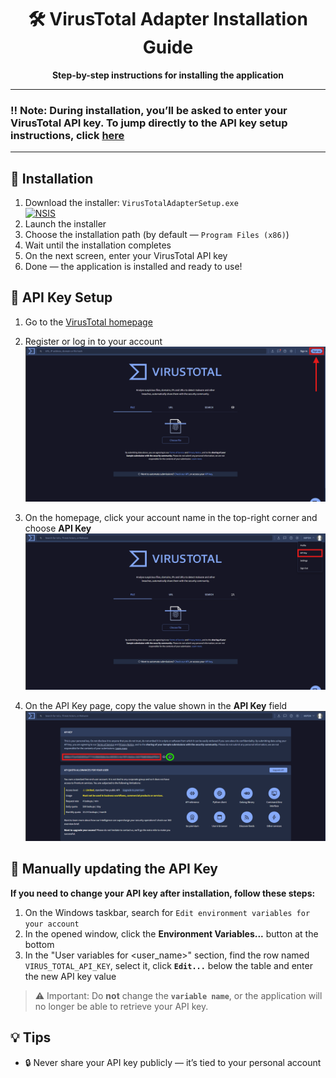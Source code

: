 <div align="center">

# 🛠️ VirusTotal Adapter Installation Guide

**Step-by-step instructions for installing the application**

</div>

---

### ‼️ Note: During installation, you’ll be asked to enter your VirusTotal API key. To jump directly to the API key setup instructions, click [here](#-api-key-setup)

---

## 💾 Installation

1. Download the installer: `VirusTotalAdapterSetup.exe`  
    [![NSIS](https://img.shields.io/badge/Setup-.exe-blue?logo=NSIS&style=for-the-badge)](installer/VirusTotalAdapterSetup.exe)
2. Launch the installer
3. Choose the installation path (by default — `Program Files (x86)`)
4. Wait until the installation completes
5. On the next screen, enter your VirusTotal API key
6. Done — the application is installed and ready to use!

## 🔑 API Key Setup

1. Go to the [VirusTotal homepage](https://www.virustotal.com/gui/home/upload)
2. Register or log in to your account  
   ![Main page](resources/virustotal_main.png)

3. On the homepage, click your account name in the top-right corner and choose **API Key**  
   ![User menu](resources/virustotal_main_api_key.png)

4. On the API Key page, copy the value shown in the **API Key** field  
   ![API Key page](resources/virustotal_api_key.png)

## 🔧 Manually updating the API Key

**If you need to change your API key after installation, follow these steps:**

1. On the Windows taskbar, search for `Edit environment variables for your account`
2. In the opened window, click the **Environment Variables...** button at the bottom
3. In the "User variables for <user_name>" section, find the row named `VIRUS_TOTAL_API_KEY`, select it, click **`Edit...`** below the table and enter the new API key value

> ⚠️ Important: Do **not** change the **`variable name`**, or the application will no longer be able to retrieve your API key.

## 💡 Tips

- 🔒 Never share your API key publicly — it’s tied to your personal account
